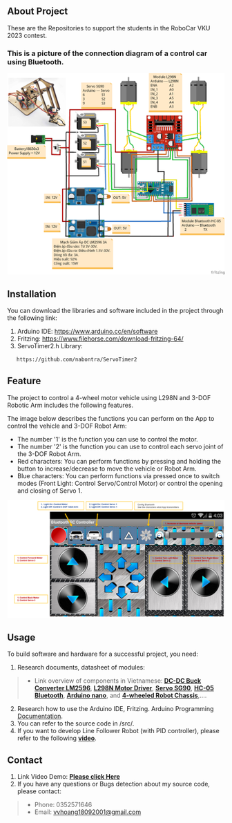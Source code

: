 <!-- ABOUT THE PROJECT -->
## About Project
These are the Repositories to support the students in the RoboCar VKU 2023 contest.
 
### This is a picture of the connection diagram of a control car using Bluetooth.

![alt text](/Pictures//Robocar_2023.png)
## Installation
You can download the libraries and software included in the project through the following link:
1. Arduino IDE: https://www.arduino.cc/en/software
2. Fritzing: https://www.filehorse.com/download-fritzing-64/
3. ServoTimer2.h Library: 
```sh
   https://github.com/nabontra/ServoTimer2
  ```
<!-- USAGE EXAMPLES -->
## Feature
The project to control a 4-wheel motor vehicle using L298N and 3-DOF Robotic Arm includes the following features.

The image below describes the functions you can perform on the App to control the vehicle and 3-DOF Robot Arm:
* The number '1' is the function you can use to control the motor.
* The number '2' is the function you can use to control each servo joint of the 3-DOF Robot Arm.
* Red characters:  You can perform functions by pressing and holding the button to increase/decrease to move the vehicle or Robot Arm.
* Blue characters: You can perform functions via pressed once to switch modes (Front Light: Control Servo/Control Motor) or control the opening and closing of Servo 1.

![alt text](/Pictures/Bluetooth_RC_Controller.PNG)
<!-- USAGE EXAMPLES -->
## Usage
To build software and hardware for a successful project, you need:
1. Research documents, datasheet of modules: 
> * Link overview of components in Vietnamese: **[DC-DC Buck Converter LM2596](https://nshopvn.com/product/mach-giam-ap-dc-lm2596-3a/)**, **[L298N Motor Driver](https://nshopvn.com/product/mach-dieu-khien-dong-co-dc-l298n/)**, **[Servo SG90](https://nshopvn.com/product/dong-co-servo-sg90-tower-pro/)**, **[HC-05 Bluetooth](https://nshopvn.com/product/module-thu-phat-bluetooth-hc-05/)**, **[Arduino nano](https://nshopvn.com/product/arduino-nano-v3-0-atmega328p-khong-kem-day-cap-usb/)**, and **[4-wheeled Robot Chassis](https://nshopvn.com/product/khung-xe-robot-2-tang-4-banh/)**,....
2. Research how to use the Arduino IDE, Fritzing. Arduino Programming [Documentation](https://www.arduino.cc/reference/en/).
3. You can refer to the source code in /src/.
4. If you want to develop Line Follower Robot (with PID controller), please refer to the following **[video](https://www.youtube.com/watch?v=w3bE3ygJMx8)**.
## Contact 
1. Link Video Demo: **[Please click Here](https://drive.google.com/file/d/12MhrGpOf4OUbh2oLuE-f_nshHSeFesLh/view?usp=sharing)**
2. If you have any questions or Bugs detection about my source code, please contact: 
> * Phone: 0352571646
> * Email: vvhoang18092001@gmail.com